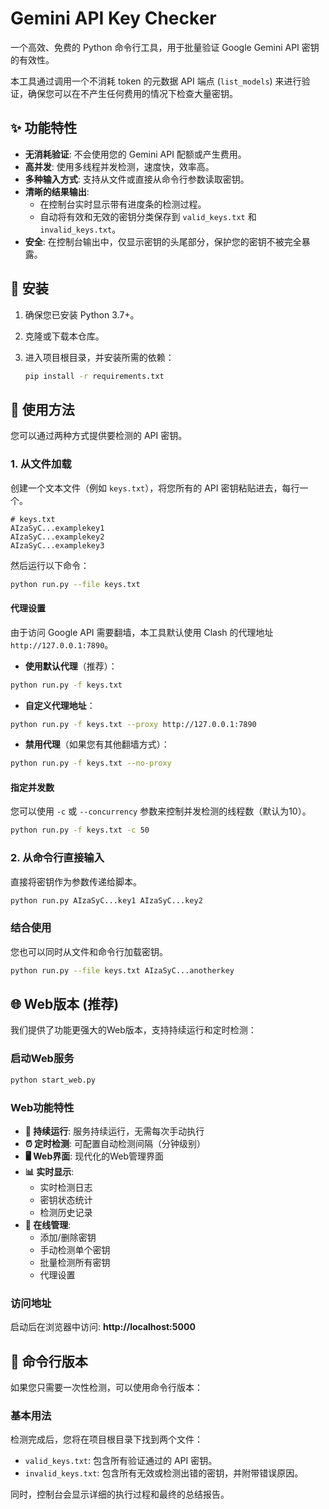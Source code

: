 # Gemini API Key Checker

一个高效、免费的 Python 命令行工具，用于批量验证 Google Gemini API 密钥的有效性。

本工具通过调用一个不消耗 token 的元数据 API 端点 (`list_models`) 来进行验证，确保您可以在不产生任何费用的情况下检查大量密钥。

## ✨ 功能特性

- **无消耗验证**: 不会使用您的 Gemini API 配额或产生费用。
- **高并发**: 使用多线程并发检测，速度快，效率高。
- **多种输入方式**: 支持从文件或直接从命令行参数读取密钥。
- **清晰的结果输出**:
    - 在控制台实时显示带有进度条的检测过程。
    - 自动将有效和无效的密钥分类保存到 `valid_keys.txt` 和 `invalid_keys.txt`。
- **安全**: 在控制台输出中，仅显示密钥的头尾部分，保护您的密钥不被完全暴露。

## 🚀 安装

1.  确保您已安装 Python 3.7+。
2.  克隆或下载本仓库。
3.  进入项目根目录，并安装所需的依赖：

    ```bash
    pip install -r requirements.txt
    ```

## 📖 使用方法

您可以通过两种方式提供要检测的 API 密钥。

### 1. 从文件加载

创建一个文本文件（例如 `keys.txt`），将您所有的 API 密钥粘贴进去，每行一个。

```
# keys.txt
AIzaSyC...examplekey1
AIzaSyC...examplekey2
AIzaSyC...examplekey3
```

然后运行以下命令：

```bash
python run.py --file keys.txt
```

#### 代理设置

由于访问 Google API 需要翻墙，本工具默认使用 Clash 的代理地址 `http://127.0.0.1:7890`。

- **使用默认代理**（推荐）：
```bash
python run.py -f keys.txt
```

- **自定义代理地址**：
```bash
python run.py -f keys.txt --proxy http://127.0.0.1:7890
```

- **禁用代理**（如果您有其他翻墙方式）：
```bash
python run.py -f keys.txt --no-proxy
```

#### 指定并发数

您可以使用 `-c` 或 `--concurrency` 参数来控制并发检测的线程数（默认为10）。

```bash
python run.py -f keys.txt -c 50
```

### 2. 从命令行直接输入

直接将密钥作为参数传递给脚本。

```bash
python run.py AIzaSyC...key1 AIzaSyC...key2
```

### 结合使用

您也可以同时从文件和命令行加载密钥。

```bash
python run.py --file keys.txt AIzaSyC...anotherkey
```

## 🌐 Web版本 (推荐)

我们提供了功能更强大的Web版本，支持持续运行和定时检测：

### 启动Web服务

```bash
python start_web.py
```

### Web功能特性

- **🎯 持续运行**: 服务持续运行，无需每次手动执行
- **⏰ 定时检测**: 可配置自动检测间隔（分钟级别）
- **🖥️ Web界面**: 现代化的Web管理界面
- **📊 实时显示**: 
  - 实时检测日志
  - 密钥状态统计
  - 检测历史记录
- **🔧 在线管理**: 
  - 添加/删除密钥
  - 手动检测单个密钥
  - 批量检测所有密钥
  - 代理设置

### 访问地址

启动后在浏览器中访问: **http://localhost:5000**

## 📝 命令行版本

如果您只需要一次性检测，可以使用命令行版本：

### 基本用法

检测完成后，您将在项目根目录下找到两个文件：

- `valid_keys.txt`: 包含所有验证通过的 API 密钥。
- `invalid_keys.txt`: 包含所有无效或检测出错的密钥，并附带错误原因。

同时，控制台会显示详细的执行过程和最终的总结报告。 